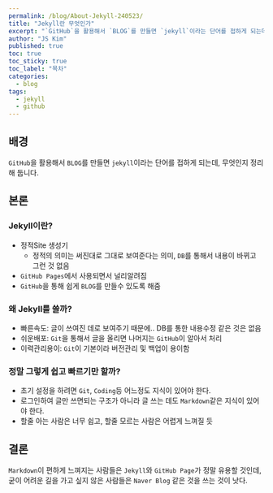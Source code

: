 ```yaml
---
permalink: /blog/About-Jekyll-240523/
title: "Jekyll란 무엇인가"
excerpt: "`GitHub`을 활용해서 `BLOG`를 만들면 `jekyll`이라는 단어를 접하게 되는데, 무엇인지 정리해둠"
author: "JS Kim"
published: true
toc: true
toc_sticky: true
toc_label: "목차"
categories:
  - blog
tags:
  - jekyll
  - github
---
```


## 배경

`GitHub`을 활용해서 `BLOG`를 만들면 `jekyll`이라는 단어를 접하게 되는데, 무엇인지 정리해 둡니다.

## 본론

### Jekyll이란?

- 정적Site 생성기
  - 정적의 의미는 써진대로 그대로 보여준다는 의미, `DB`를 통해서 내용이 바뀌고 그런 것 없음
- `GitHub Pages`에서 사용되면서 널리알려짐
- `GitHub`을 통해 쉽게 `BLOG`를 만들수 있도록 해줌

### 왜 Jekyll를 쓸까?

- 빠른속도: 글이 쓰여진 데로 보여주기 때문에.. DB를 통한 내용수정 같은 것은 없음
- 쉬운배포: `Git`을 통해서 글을 올리면 나머지는 `GitHub`이 알아서 처리
- 이력관리용이: `Git`이 기본이라 버전관리 및 백업이 용이함

### 정말 그렇게 쉽고 빠르기만 할까?

- 초기 설정을 하려면 `Git`, `Coding`등 어느정도 지식이 있어야 한다.
- 로그인하여 글만 쓰면되는 구조가 아니라 글 쓰는 데도 `Markdown`같은 지식이 있어야 한다.
- 할줄 아는 사람은 너무 쉽고, 할줄 모르는 사람은 어렵게 느껴질 듯

## 결론

`Markdown`이 편하게 느껴지는 사람들은 `Jekyll`와 `GitHub Page`가 정말 유용할 것인데, 굳이 어려운 길을 가고 싶지 않은 사람들은 `Naver Blog` 같은 것을 쓰는 것이 낫다.